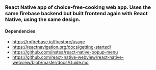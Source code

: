 ### React Native app of choice-free-cooking web app. Uses the same firebase backend but built frontend again with React Native, using the same design.

#### Dependencies 
- https://rnfirebase.io/firestore/usage
- https://reactnavigation.org/docs/getting-started/
- https://github.com/instea/react-native-popup-menu
- https://github.com/react-native-webview/react-native-webview/blob/master/docs/Guide.md
